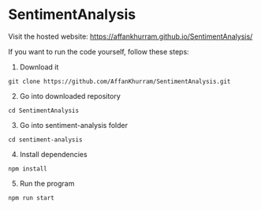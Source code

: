 # SentimentAnalysis

Visit the hosted website: https://affankhurram.github.io/SentimentAnalysis/



If you want to run the code yourself, follow these steps:
1. Download it
```console
git clone https://github.com/AffanKhurram/SentimentAnalysis.git
```
2. Go into downloaded repository

```console
cd SentimentAnalysis
```
3. Go into sentiment-analysis folder
```console
cd sentiment-analysis
```

4. Install dependencies
```console
npm install
```

5. Run the program
```console
npm run start
```
